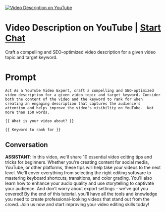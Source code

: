 
[![Video Description on YouTube](https://flow-prompt-covers.s3.us-west-1.amazonaws.com/icon/illustrative/illus_5.png)](https://gptcall.net/chat.html?data=%7B%22contact%22%3A%7B%22id%22%3A%22nmC1WKO1rx_pBG6k9PZbo%22%2C%22flow%22%3Atrue%7D%7D)
# Video Description on YouTube | [Start Chat](https://gptcall.net/chat.html?data=%7B%22contact%22%3A%7B%22id%22%3A%22nmC1WKO1rx_pBG6k9PZbo%22%2C%22flow%22%3Atrue%7D%7D)
Craft a compelling and SEO-optimized video description for a given video topic and target keyword. 

# Prompt

```
Act As a YouTube Video Expert, craft a compelling and SEO-optimized video description for a given video topic and target keyword. Consider both the content of the video and the keyword to rank for when creating an engaging description that captures the audience's attention and helps improve the video's visibility on YouTube.  Not more than 150 words.

{{ What is your video about? }}

{{ Keyword to rank for }}
```

## Conversation

**ASSISTANT**: In this video, we'll share 10 essential video editing tips and tricks for beginners. Whether you're creating content for social media, YouTube, or other platforms, these tips will help take your videos to the next level. We'll cover everything from selecting the right editing software to mastering keyboard shortcuts, transitions, and color grading. You'll also learn how to enhance your audio quality and use storytelling to captivate your audience. And don't worry about export settings – we've got you covered! By the end of this tutorial, you'll have all the tools and knowledge you need to create professional-looking videos that stand out from the crowd. Join us now and start improving your video editing skills today!


